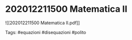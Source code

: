 # 202012211500 Matematica II
![[202012211500 Matematica II.pdf]]

Tags:
	#equazioni
	#disequazioni
	#polito 